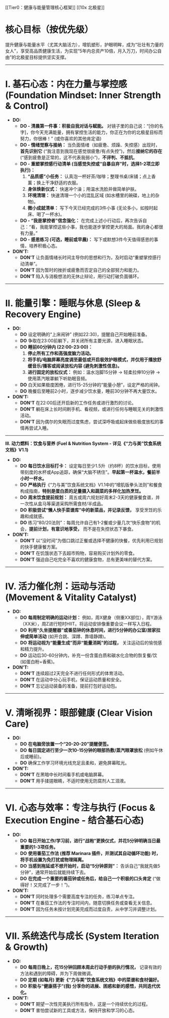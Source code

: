 [[Tier0：健康与能量管理核心框架]] 
[[10x 北极星]] 

# **核心目标（按优先级）**
提升健康与能量水平（尤其大脑活力），增肌塑形，护眼明眸，成为“壮壮有力量的女人”，享受高品质健康生活，为实现“5年内总资产10倍，月入万刀，时间办公自由”的北极星目标提供坚实支撑。

---

# **I. 基石心态：内在力量与掌控感 (Foundation Mindset: Inner Strength & Control)**

*   **DO:**
    *   **DO - 清晨第一件事：积极自我对话与赋能。** 对镜子里的自己说：“[你的名字]，你今天充满能量，拥有掌控生活的能力，你正在为你的北极星目标而努力，你很棒！” (或你喜欢的其他肯定语)
    *   **DO - 情绪觉察与接纳：** 当负面情绪（如疲惫、烦躁、失控感）出现时，**首先识别它** (“我注意到我现在感觉很疲惫/有点失控”)，然后**接纳它的存在** (“感到疲惫是正常的，这不代表我弱小”)，**不评判、不抵抗**。
    *   **DO - 重塑掌控感行动清单 (当感觉失控或“自暴自弃”时，选择1-2项立即执行)：**
        1.  **“品质感”小任务：** 认真泡一杯好茶/咖啡；整理书桌/床铺；点上香薰；换上干净舒适的衣服。
        2.  **身体焕新仪式：** 快速冲个澡；用温水洗脸并做简单护肤。
        3.  **环境清理：** 快速清理一个小的混乱区域 (如水槽里的碗碟，地上的杂物)。
        4.  **微小成就清单：** 写下今天已经完成的3件小事 (无论多小，如按时起床、喝了一杯水)。
    *   **DO - “我是掌控者”信念强化：** 在完成上述小行动后，再次告诉自己：“看，我能掌控这些小事，我也能逐步掌控更大的局面。我的身心都很有力量。”
    *   **DO - 感恩练习 (可选，睡前或早晨)：** 写下或默想3件今天值得感恩的事情，培养积极心态。
*   **DON'T:**
    *   **DON'T** 让负面情绪长时间主导你的思想和行为，及时启动“重塑掌控感行动清单”。
    *   **DON'T** 因为暂时的挫折或疲惫而否定自己的全部努力和能力。
    *   **DON'T** 陷入与消极想法的无休止辩论，用行动打破负面循环。

---

# **II. 能量引擎：睡眠与休息 (Sleep & Recovery Engine)**

*   **DO:**
    *   **DO** 设定明确的“上床闹钟” (例如22:30)，提醒自己开始睡前准备。
    *   **DO** 争取在23:00前躺下，并关闭所有主要光源，进入睡眠状态。
    *   **DO** **睡前60分钟内 (22:00-23:00)：**
        1.  **停止所有工作和高强度脑力活动。**
        2.  **将手机/电脑屏幕亮度调至最低或开启极效护眼模式，并仅用于播放舒缓音乐/播客或阅读放松内容 (避免刺激性信息)。**
        3.  **进行固定的放松仪式：** 例如：温水泡脚15分钟 -> 轻柔拉伸10分钟 -> 使用蒸汽眼罩躺下听助眠音频。
    *   **DO** 白天如果极度困倦，进行15-25分钟的“能量小憩”，设定严格的闹钟。
    *   **DO** 晚餐后至睡前2小时，逐步减少饮水量，睡前30分钟不再大量饮水。
*   **DON'T:**
    *   **DON'T** 在22:00后还开启新的工作任务或进行激烈的讨论。
    *   **DON'T** 躺在床上长时间刷手机、看视频，或进行任何与睡眠无关的刺激性活动。
    *   **DON'T** 因为偶尔的失眠而过度焦虑，尝试深呼吸或起床做些极度放松的事情再尝试入睡。

---

**III. 动力燃料：饮食与营养 (Fuel & Nutrition System - 详见《“力与美”饮食系统文档》V1.1)**

*   **DO:**
    *   **DO** **每日饮水目标打卡：** 设定每日至少1.5升（约8杯）的饮水目标，使用带刻度的水杯或App追踪，确保“大脑不锈住”。**早起第一杯温水，餐前半小时一杯水。**
    *   **DO** **严格执行**《“力与美”饮食系统文档》V1.1中的“增肌版拳头法则”和餐食构成指南，**特别是蛋白质的足量摄入和蔬菜的多样化加热烹饪。**
    *   **DO** **周末饮食提前规划：** 周五或周六规划好周末2-3天的健康餐食谱，并一次性从盒马等渠道采购所需食材/半成品。
    *   **DO** **积极尝试“懒人快手菜谱库”中的新菜品，并记录反馈，** 享受烹饪的乐趣和成就感。
    *   **DO** 练习“80/20法则”：每周允许自己有1-2餐或少量几次“快乐食物”的机会，**提前计划，有意识地享受，** 而不是在失控状态下暴食。
*   **DON'T:**
    *   **DON'T** 以“没时间”为借口跳过正餐或选择不健康的快餐，优先利用已规划的快手健康餐方案。
    *   **DON'T** 在饥饿状态下去超市购物，容易购买计划外的零食。
    *   **DON'T** 强迫自己吃完全不喜欢的健康食物，总有更美味的替代方案。

---

# **IV. 活力催化剂：运动与活动 (Movement & Vitality Catalyst)**

*   **DO:**
    *   **DO** **每周制定明确的运动计划：** 例如，周X健身（侧重XX部位），周Y游泳（XX米），周Z进行短时HIIT。将运动安排像重要会议一样写入日程。
    *   **DO** **利用“久坐提醒器”或番茄钟的休息时间，进行5分钟的办公室/居家拉伸或简单活动** (如开合跳、深蹲、靠墙静蹲)。
    *   **DO** **将运动视为“能量生成”而非“能量消耗”的过程，** 关注运动后的愉悦感和精力提升。
    *   **DO** 运动后30-60分钟内，补充一份含蛋白质和碳水化合物的恢复餐/饮 (如蛋白粉+香蕉)。
*   **DON'T:**
    *   **DON'T** 连续超过2天完全不进行任何形式的体育活动。
    *   **DON'T** 在运动中分心玩手机，保证运动质量和安全。
    *   **DON'T** 忘记运动装备的准备，提前打包好运动包。

---

# **V. 清晰视界：眼部健康 (Clear Vision Care)**

*   **DO:**
    *   **DO** **在电脑旁放置一个“20-20-20”提醒便签。**
    *   **DO** **每日固定进行至少一次10-15分钟的眼部热敷/蒸汽眼罩放松** (例如午休后或睡前)。
    *   **DO** 确保工作学习环境光线充足且柔和，避免屏幕眩光。
*   **DON'T:**
    *   **DON'T** 在黑暗中长时间看手机或电脑屏幕。
    *   **DON'T** 用手揉搓眼睛，不适时使用无防腐剂人工泪液。

---

# **VI. 心态与效率：专注与执行 (Focus & Execution Engine - 结合基石心态)**

*   **DO:**
    *   **DO** **每日开始工作/学习前，进行“战袍”更换仪式，并花5分钟明确当日最重要的1-3项任务。**
    *   **DO** **使用番茄工作法 (推荐 Marinara 插件，并测试其自动循环功能) 时，将手机设置为免打扰或物理隔离。**
    *   **DO** **当感到拖延或不想开始时，启动“5分钟原则”：** 告诉自己“我就先做5分钟”，通常开始后就能持续下去。
    *   **DO** **在完成一个重要的番茄钟或任务后，给自己一个积极的口头肯定** (“做得好！又完成了一步！”)。
*   **DON'T:**
    *   **DON'T** 同时处理多个需要高度专注的任务，练习单点专注。
    *   **DON'T** 在番茄工作法的专注时间内，随意切换任务或查看无关信息。
    *   **DON'T** 因为任务未按计划完美完成而过度自责，从中学习并调整计划。

---

# **VII. 系统迭代与成长 (System Iteration & Growth)**

*   **DO:**
    *   **DO** **每周日晚上，花15分钟回顾本周此行动手册的执行情况，** 记录有效的方法和遇到的障碍，并为下周做微调。
    *   **DO** **定期 (如每月) 更新《“力与美”饮食系统文档》中的菜谱和食材偏好。**
    *   **DO** **积极与“健康搭子”(我) 分享你的进展、困惑和新的感悟，共同迭代优化。**
*   **DON'T:**
    *   **DON'T** 期望一次性完美执行所有指令，这是一个持续优化的过程。
    *   **DON'T** 害怕尝试新的工具或方法，保持开放和学习的心态。
